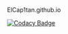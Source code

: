 ElCap1tan.github.io

[![Codacy Badge](https://api.codacy.com/project/badge/Grade/e29fef94199c41cf9c60f4280a597ab4)](https://www.codacy.com/app/ElCapitan/ElCap1tan.github.io?utm_source=github.com&amp;utm_medium=referral&amp;utm_content=ElCap1tan/ElCap1tan.github.io&amp;utm_campaign=Badge_Grade)
